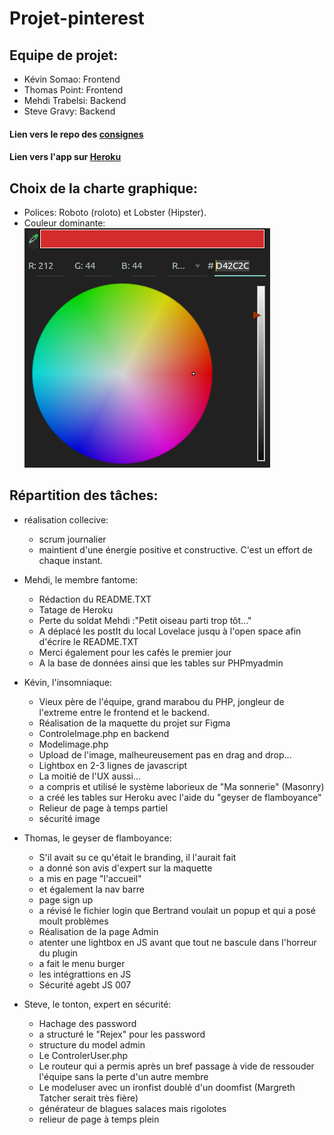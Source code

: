 # Projet-pinterest

## Equipe de projet:
* Kévin Somao: Frontend
* Thomas Point: Frontend
* Mehdi Trabelsi: Backend
* Steve Gravy: Backend

#### Lien vers le repo des [consignes](https://github.com/becodeorg/Lovelace-promo-2/tree/master/Projects/projet-pinterest)
#### Lien vers l'app sur [Heroku](https://pinterestbc.herokuapp.com/index.php?action=default)

## Choix de la charte graphique:
* Polices: Roboto (roloto) et Lobster (Hipster).
* Couleur dominante: ![Couleur dominante](./Views/Assets/img/screenshot.png)

## Répartition des tâches:
* réalisation collecive:
    * scrum journalier
    * maintient d'une énergie positive et constructive. C'est un effort de chaque instant.
    
        
* Mehdi, le membre fantome:
    * Rédaction du README.TXT
    * Tatage de Heroku
    * Perte du soldat Mehdi :"Petit oiseau parti trop tôt..."
    * A déplacé les postIt du local Lovelace jusqu à l'open space afin d'écrire le README.TXT
    * Merci également pour les cafés le premier jour
    * A la base de données ainsi que les tables sur PHPmyadmin
    
* Kévin, l'insomniaque:
    * Vieux père de l'équipe, grand marabou du PHP, jongleur de l'extreme entre le frontend et le backend.
    * Réalisation de la maquette du projet sur Figma
    * ControleImage.php en backend
    * Modelimage.php
    * Upload de l'image, malheureusement pas en drag and drop...
    * Lightbox en 2-3 lignes de javascript
    * La moitié de l'UX aussi...
    * a compris et utilisé le système laborieux de "Ma sonnerie" (Masonry)
    * a créé les tables sur Heroku avec l'aide du "geyser de flamboyance"
    * Relieur de page à temps partiel
    * sécurité image
    
* Thomas, le geyser de flamboyance:
    * S'il avait su ce qu'était le branding, il l'aurait fait
    * a donné son avis d'expert sur la maquette
    * a mis en page "l'accueil"
    * et également la nav barre
    * page sign up
    * a révisé le fichier login que Bertrand voulait un popup et qui a posé moult problèmes
    * Réalisation de la page Admin
    * atenter une lightbox en JS avant que tout ne bascule dans l'horreur du plugin
    * a fait le menu burger
    * les intégrattions en JS
    * Sécurité agebt JS 007
    
* Steve, le tonton, expert en sécurité:
    * Hachage des password
    * a structuré le "Rejex" pour les password
    * structure du model admin
    * Le ControlerUser.php
    * Le routeur qui a permis après un bref passage à vide de ressouder l'équipe sans la perte d'un autre membre
    * Le modeluser avec un ironfist doublé d'un doomfist (Margreth Tatcher serait très fière)
    * générateur de blagues salaces mais rigolotes
    * relieur de page à temps plein

    
    
    